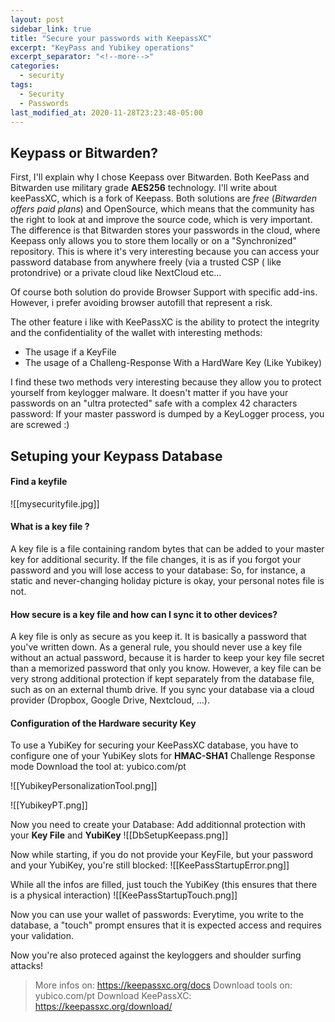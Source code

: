 ```yaml
---
layout: post
sidebar_link: true
title: "Secure your passwords with KeepassXC"
excerpt: "KeyPass and Yubikey operations"
excerpt_separator: "<!--more-->"
categories:
  - security
tags:
  - Security
  - Passwords
last_modified_at: 2020-11-28T23:23:48-05:00
---
```


## Keypass or Bitwarden?
First, I'll explain why I chose Keepass over Bitwarden. Both KeePass and Bitwarden use military grade **AES256** technology.
I'll write about keePassXC, which is a fork of Keepass.
Both solutions are *free* (*Bitwarden offers paid plans*) and OpenSource, which means that the community has the right to look at and improve the source code, which is very important.
The difference is that Bitwarden stores your passwords in the cloud, where Keepass only allows you to store them locally or on a "Synchronized" repository. This is where it's very interesting because you can access your password database from anywhere freely (via a trusted CSP ( like protondrive) or a private cloud like NextCloud etc...

Of course both solution do provide Browser Support with specific add-ins. However, i prefer avoiding browser autofill that represent a risk.

The other feature i like with KeePassXC is the ability to protect the integrity and the confidentiality of the wallet with interesting methods:
- The usage if a KeyFile
- The usage of a Challeng-Response With a HardWare Key (Like Yubikey)

I find these two methods very interesting because they allow you to protect yourself from keylogger malware. 
It doesn't matter if you have your passwords on an "ultra protected" safe with a complex 42 characters password:  If your master password is dumped by a KeyLogger process, you are screwed :)

## Setuping your Keypass Database

#### Find a keyfile
![[mysecurityfile.jpg]]

#### What is a key file ?
A key file is a file containing random bytes that can be added to your master key for additional security. 
If the file changes, it is as if you forgot your password and you will lose access to your database: So, for instance, a static and never-changing holiday picture is okay, your personal notes file is not. 

#### How secure is a key file and how can I sync it to other devices?
A key file is only as secure as you keep it. It is basically a password that you've written down. As a general rule, you should never use a key file without an actual password, because it is harder to keep your key file secret than a memorized password that only you know. However, a key file can be very strong additional protection if kept separately from the database file, such as on an external thumb drive. If you sync your database via a cloud provider (Dropbox, Google Drive, Nextcloud, …).

#### Configuration of the Hardware security Key
To use a YubiKey for securing your KeePassXC database, you have to configure one of your YubiKey slots for **HMAC-SHA1** Challenge Response mode
Download the tool at: yubico.com/pt

![[YubikeyPersonalizationTool.png]]

![[YubikeyPT.png]]

Now you need to create your Database:
Add additionnal protection with your **Key File** and **YubiKey**
![[DbSetupKeepass.png]]

Now while starting, if you do not provide your KeyFile, but your password and your YubiKey, you're still blocked:
![[KeePassStartupError.png]]

While all the infos are filled, just touch the YubiKey (this ensures that there is a physical interaction)
![[KeePassStartupTouch.png]]

Now you can use your wallet of passwords:
Everytime, you write to the database, a "touch" prompt ensures that it is expected access and requires your validation.

Now you're also proteced against the keyloggers and shoulder surfing attacks!

> More infos on: https://keepassxc.org/docs
> Download tools on: yubico.com/pt
> Download KeePassXC: https://keepassxc.org/download/

